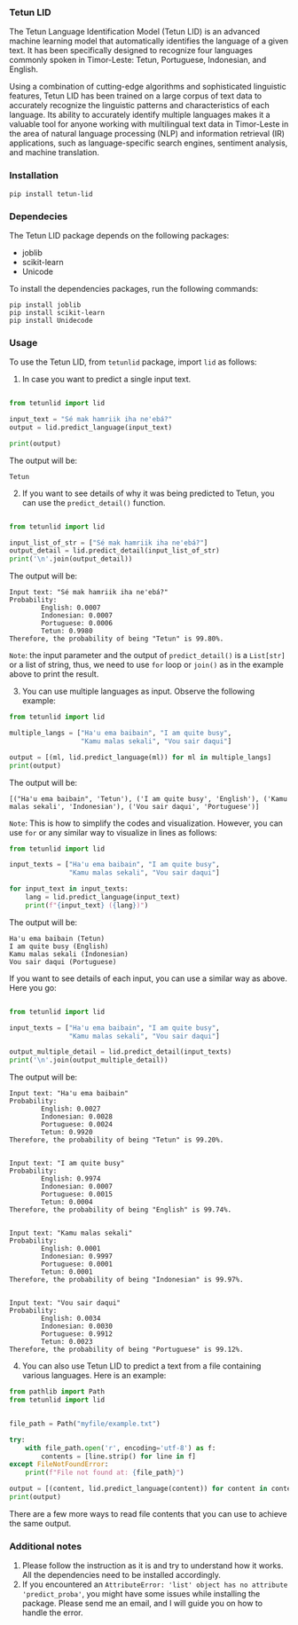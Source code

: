 ### Tetun LID
The Tetun Language Identification Model (Tetun LID) is an advanced machine learning model that automatically identifies the language of a given text. It has been specifically designed to recognize four languages commonly spoken in Timor-Leste: Tetun, Portuguese, Indonesian, and English.


Using a combination of cutting-edge algorithms and sophisticated linguistic features, Tetun LID has been trained on a large corpus of text data to accurately recognize the linguistic patterns and characteristics of each language. Its ability to accurately identify multiple languages makes it a valuable tool for anyone working with multilingual text data in Timor-Leste in the area of natural language processing (NLP) and information retrieval (IR) applications, such as language-specific search engines, sentiment analysis, and machine translation.

### Installation

```
pip install tetun-lid
```

### Dependecies

The Tetun LID package depends on the following packages:

* joblib
* scikit-learn
* Unicode

To install the dependencies packages, run the following commands:

```
pip install joblib
pip install scikit-learn
pip install Unidecode
```

### Usage

To use the Tetun LID, from `tetunlid` package, import `lid` as follows:

1. In case you want to predict a single input text.

```python

from tetunlid import lid

input_text = "Sé mak hamriik iha ne'ebá?"
output = lid.predict_language(input_text)

print(output)
```

The output will be:

```
Tetun
```

2. If you want to see details of why it was being predicted to Tetun, you can use the `predict_detail()` function.

```python

from tetunlid import lid

input_list_of_str = ["Sé mak hamriik iha ne'ebá?"]
output_detail = lid.predict_detail(input_list_of_str)
print('\n'.join(output_detail))
```

The output will be:

```
Input text: "Sé mak hamriik iha ne'ebá?"
Probability:
        English: 0.0007
        Indonesian: 0.0007
        Portuguese: 0.0006
        Tetun: 0.9980
Therefore, the probability of being "Tetun" is 99.80%.
```

`Note`: the input parameter and the output of `predict_detail()` is a `List[str]` or a list of string, thus, we need to use `for` loop or `join()` as in the example above to print the result.

3. You can use multiple languages as input. Observe the following example:

```python
from tetunlid import lid

multiple_langs = ["Ha'u ema baibain", "I am quite busy",
                  "Kamu malas sekali", "Vou sair daqui"]

output = [(ml, lid.predict_language(ml)) for ml in multiple_langs]
print(output)
```

The output will be:

```
[("Ha'u ema baibain", 'Tetun'), ('I am quite busy', 'English'), ('Kamu malas sekali', 'Indonesian'), ('Vou sair daqui', 'Portuguese')]
```

`Note`: This is how to simplify the codes and visualization. However, you can use `for` or any similar way to visualize in lines as follows:

```python
from tetunlid import lid

input_texts = ["Ha'u ema baibain", "I am quite busy",
               "Kamu malas sekali", "Vou sair daqui"]

for input_text in input_texts:
    lang = lid.predict_language(input_text)
    print(f"{input_text} ({lang})")
```

The output will be:

```
Ha'u ema baibain (Tetun)
I am quite busy (English)
Kamu malas sekali (Indonesian)
Vou sair daqui (Portuguese)
```

If you want to see details of each input, you can use a similar way as above. Here you go:

```python

from tetunlid import lid

input_texts = ["Ha'u ema baibain", "I am quite busy",
               "Kamu malas sekali", "Vou sair daqui"]

output_multiple_detail = lid.predict_detail(input_texts)
print('\n'.join(output_multiple_detail))
```

The output will be:

```
Input text: "Ha'u ema baibain"
Probability:
        English: 0.0027
        Indonesian: 0.0028
        Portuguese: 0.0024
        Tetun: 0.9920
Therefore, the probability of being "Tetun" is 99.20%.


Input text: "I am quite busy"
Probability:
        English: 0.9974
        Indonesian: 0.0007
        Portuguese: 0.0015
        Tetun: 0.0004
Therefore, the probability of being "English" is 99.74%.


Input text: "Kamu malas sekali"
Probability:
        English: 0.0001
        Indonesian: 0.9997
        Portuguese: 0.0001
        Tetun: 0.0001
Therefore, the probability of being "Indonesian" is 99.97%.


Input text: "Vou sair daqui"
Probability:
        English: 0.0034
        Indonesian: 0.0030
        Portuguese: 0.9912
        Tetun: 0.0023
Therefore, the probability of being "Portuguese" is 99.12%.
```

4. You can also use Tetun LID to predict a text from a file containing various languages. Here is an example:

```python
from pathlib import Path
from tetunlid import lid


file_path = Path("myfile/example.txt")

try:
    with file_path.open('r', encoding='utf-8') as f:
        contents = [line.strip() for line in f]
except FileNotFoundError:
    print(f"File not found at: {file_path}")

output = [(content, lid.predict_language(content)) for content in contents]
print(output)
```

There are a few more ways to read file contents that you can use to achieve the same output.

### Additional notes

1. Please follow the instruction as it is and try to understand how it works. All the dependencies need to be installed accordingly.
2. If you encountered an `AttributeError: 'list' object has no attribute 'predict_proba'`, you might have some issues while installing the package. Please send me an email, and I will guide you on how to handle the error.